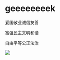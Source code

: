 # geeeeeeeek   
爱国敬业诚信友善

富强民主文明和谐

自由平等公正法治


![](http://www.smcz.gov.cn/pc/201705/W020170524628878462644.jpg)
